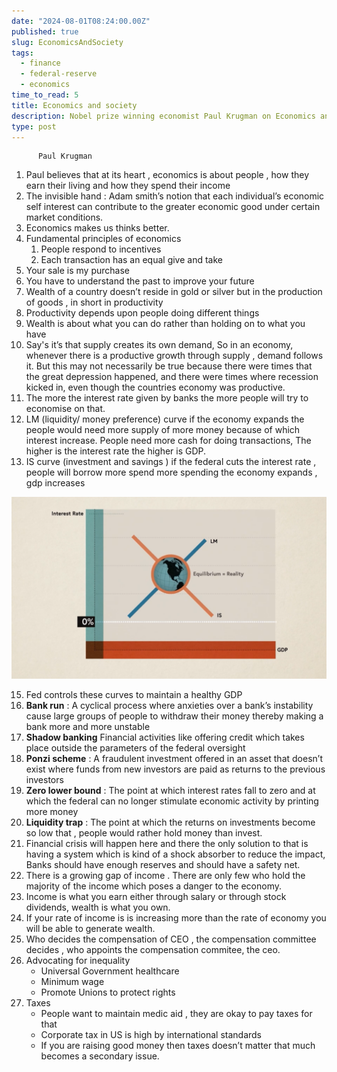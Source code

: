 ```yaml
---
date: "2024-08-01T08:24:00.00Z"
published: true
slug: EconomicsAndSociety
tags:
  - finance
  - federal-reserve
  - economics
time_to_read: 5
title: Economics and society
description: Nobel prize winning economist Paul Krugman on Economics and society.
type: post
---
```




          Paul Krugman

1. Paul believes that at its heart , economics is about people , how they earn their living and how they spend their income
2. The invisible hand : Adam smith’s notion that each individual’s economic self interest can contribute to the greater economic good under certain market conditions.
3. Economics makes us thinks better. 
4. Fundamental principles of economics 
   1. People respond to incentives 
   2. Each transaction has an equal give and take
5. Your sale is my purchase
6. You have to understand the past to improve your future
7. Wealth of a country doesn’t reside in gold or silver but in the production of goods , in short in productivity 
8. Productivity depends upon people doing different things
9. Wealth is about what you can do rather than holding on to what you have 
10. Say's it’s that supply creates its own demand, So in an economy, whenever there is a productive growth through supply , demand follows it. But this may not necessarily be true because there were times that the great depression happened, and there were times where recession kicked in, even though the countries economy was productive.
11. The more the interest rate given by banks the more people will try to economise on that.
12. LM (liquidity/ money preference) curve if the economy expands the people would need more supply of more money because of which interest increase. People need more cash for doing transactions, The higher is the interest rate the higher is GDP.
14. IS curve (investment and savings ) if the federal cuts the interest rate , people will borrow more spend more spending the economy expands , gdp increases

![](../../public/images/LMCurve.png)

15. Fed controls these curves to maintain a healthy GDP
16. **Bank run** : A cyclical process where anxieties over a bank’s instability cause large groups of people to withdraw their money thereby making a bank more and more unstable
17. **Shadow banking** Financial activities like offering credit which takes place outside the parameters of the federal  oversight 
18. **Ponzi scheme** : A fraudulent investment offered in an asset that doesn’t exist where funds from new investors are paid as returns to the previous investors 
19. **Zero lower bound** : The point at which interest rates fall to zero and at which the federal can no longer stimulate economic activity by printing more money
20. **Liquidity trap** : The point at which the returns on investments become so low that , people would rather hold money than invest.
21. Financial crisis will happen here and there the only solution to that is having a system which is kind of a shock absorber to reduce the impact, Banks should have enough reserves and should have a safety net.
22. There is a growing gap of income . There are only few who hold the majority of the income which poses a danger to the economy.
23. Income is what you earn either through salary or through stock dividends, wealth is what you own.
24. If your rate of income is is increasing more than the rate of economy you will be able to generate wealth.
25. Who decides the compensation of CEO , the compensation committee decides , who appoints the compensation commitee, the ceo.
26. Advocating for inequality
      - Universal Government healthcare
      - Minimum wage
      - Promote Unions to protect rights
27. Taxes
      - People want to maintain medic aid , they are okay to pay taxes for that
      - Corporate tax in US is high by international standards 
      - If you are raising good money then taxes doesn’t matter that much becomes a secondary issue.